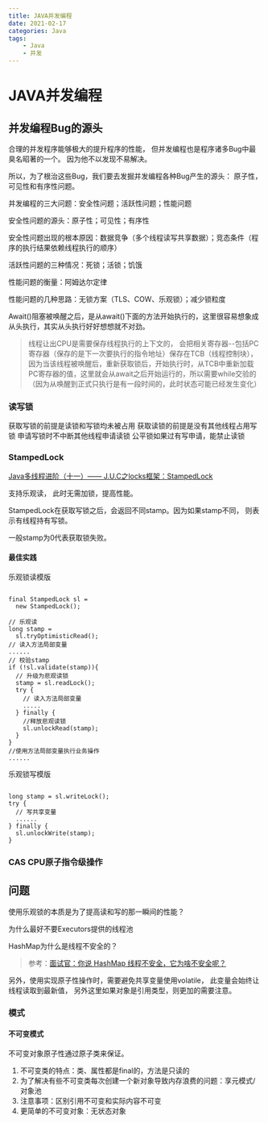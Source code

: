 ```yaml
---
title: JAVA并发编程
date: 2021-02-17
categories: Java
tags:
	- Java	
	- 并发
---
```


# JAVA并发编程

## 并发编程Bug的源头

合理的并发程序能够极大的提升程序的性能， 但并发编程也是程序诸多Bug中最臭名昭著的一个。 因为他不以发现不易解决。 

所以，为了根治这些Bug，我们要去发掘并发编程各种Bug产生的源头： 原子性，可见性和有序性问题。 

并发编程的三大问题：安全性问题；活跃性问题；性能问题

安全性问题的源头：原子性；可见性；有序性

安全性问题出现的根本原因：数据竞争（多个线程读写共享数据）；竞态条件（程序的执行结果依赖线程执行的顺序）

活跃性问题的三种情况：死锁；活锁；饥饿

性能问题的衡量：阿姆达尔定律

性能问题的几种思路：无锁方案（TLS、COW、乐观锁）；减少锁粒度

Await()阻塞被唤醒之后，是从await()下面的方法开始执行的，这里很容易想象成从头执行，其实从头执行好好想想就不对劲。 

> 线程让出CPU是需要保存线程执行的上下文的， 会把相关寄存器--包括PC寄存器（保存的是下一次要执行的指令地址）保存在TCB（线程控制块），因为当该线程被唤醒后，重新获取锁后，开始执行时，从TCB中重新加载PC寄存器的值，这里就会从await之后开始运行的，所以需要while交验的（因为从唤醒到正式只执行是有一段时间的，此时状态可能已经发生变化）





### 读写锁

获取写锁的前提是读锁和写锁均未被占用
获取读锁的前提是没有其他线程占用写锁
申请写锁时不中断其他线程申请读锁
公平锁如果过有写申请，能禁止读锁

### StampedLock

[Java多线程进阶（十一）—— J.U.C之locks框架：StampedLock](https://segmentfault.com/a/1190000015808032)

支持乐观读， 此时无需加锁，提高性能。 

StampedLock在获取写锁之后，会返回不同stamp。因为如果stamp不同， 则表示有线程持有写锁。

一般stamp为0代表获取锁失败。 

#### 最佳实践

乐观锁读模版

```

final StampedLock sl = 
  new StampedLock();

// 乐观读
long stamp = 
  sl.tryOptimisticRead();
// 读入方法局部变量
......
// 校验stamp
if (!sl.validate(stamp)){
  // 升级为悲观读锁
  stamp = sl.readLock();
  try {
    // 读入方法局部变量
    .....
  } finally {
    //释放悲观读锁
    sl.unlockRead(stamp);
  }
}
//使用方法局部变量执行业务操作
......
```

乐观锁写模版

```

long stamp = sl.writeLock();
try {
  // 写共享变量
  ......
} finally {
  sl.unlockWrite(stamp);
}
```



### CAS CPU原子指令级操作

## 问题

使用乐观锁的本质是为了提高读和写的那一瞬间的性能？

为什么最好不要Executors提供的线程池

HashMap为什么是线程不安全的？

> 参考：[面试官：你说 HashMap 线程不安全，它为啥不安全呢？](https://mp.weixin.qq.com/s/yxn47A4UcsrORoDJyREEuQ)

另外，使用实现原子性操作时，需要避免共享变量使用volatile， 此变量会始终让线程读取到最新值， 另外这里如果对象是引用类型，则更加的需要注意。



### 模式

#### 不可变模式

不可变对象原子性通过原子类来保证。  

1. 不可变类的特点：类、属性都是final的，方法是只读的
2. 为了解决有些不可变类每次创建一个新对象导致内存浪费的问题：享元模式/对象池
3. 注意事项：区别引用不可变和实际内容不可变
4. 更简单的不可变对象：无状态对象